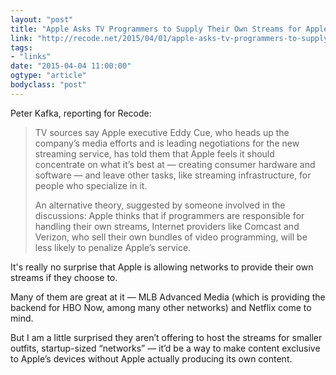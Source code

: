 ```yaml
---
layout: "post"
title: "Apple Asks TV Programmers to Supply Their Own Streams for Apple’s TV Service"
link: "http://recode.net/2015/04/01/apple-asks-tv-programmers-to-supply-their-own-streams-for-apples-tv-service/"
tags: 
- "links"
date: "2015-04-04 11:00:00"
ogtype: "article"
bodyclass: "post"
---
```


Peter Kafka, reporting for Recode:

> TV sources say Apple executive Eddy Cue, who heads up the company’s media efforts and is leading negotiations for the new streaming service, has told them that Apple feels it should concentrate on what it’s best at — creating consumer hardware and software — and leave other tasks, like streaming infrastructure, for people who specialize in it.
> 
> An alternative theory, suggested by someone involved in the discussions: Apple thinks that if programmers are responsible for handling their own streams, Internet providers like Comcast and Verizon, who sell their own bundles of video programming, will be less likely to penalize Apple’s service.

It's really no surprise that Apple is allowing networks to provide their own streams if they choose to. 

Many of them are great at it — MLB Advanced Media (which is providing the backend for HBO Now, among many other networks) and Netflix come to mind. 

But I am a little surprised they aren’t offering to host the streams for smaller outfits, startup-sized “networks” — it’d be a way to make content exclusive to Apple’s devices without Apple actually producing its own content.